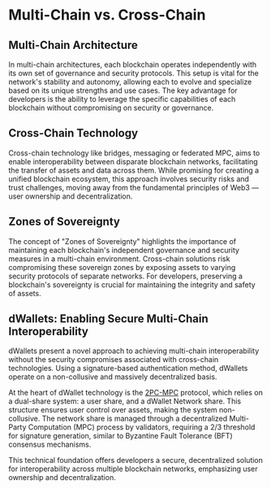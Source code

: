 # Multi-Chain vs. Cross-Chain

## Multi-Chain Architecture

In multi-chain architectures, each blockchain operates independently with its own set of governance and security
protocols. This setup is vital for the network's stability and autonomy, allowing each to evolve and specialize based on
its unique strengths and use cases. The key advantage for developers is the ability to leverage the specific
capabilities of each blockchain without compromising on security or governance.

## Cross-Chain Technology

Cross-chain technology like bridges, messaging or federated MPC, aims to enable interoperability between disparate
blockchain networks, facilitating the transfer of assets and data across them. While promising for creating a unified
blockchain ecosystem, this approach involves security risks and trust challenges, moving away from the fundamental
principles of Web3 — user ownership and decentralization.

## Zones of Sovereignty

The concept of "Zones of Sovereignty" highlights the importance of maintaining each blockchain's independent governance
and security measures in a multi-chain environment. Cross-chain solutions risk compromising these sovereign zones by
exposing assets to varying security protocols of separate networks. For developers, preserving a blockchain's
sovereignty is crucial for maintaining the integrity and safety of assets.

## dWallets: Enabling Secure Multi-Chain Interoperability

dWallets present a novel approach to achieving multi-chain interoperability without the security compromises associated
with cross-chain technologies.
Using a signature-based authentication method, dWallets operate on a non-collusive and massively decentralized basis.

At the heart of dWallet technology is the [2PC-MPC](cryptography/2pc-mpc.md) protocol, which relies on a dual-share
system: a user share, and a dWallet Network share.
This structure ensures user control over assets, making the system non-collusive.
The network share is managed through a decentralized Multi-Party Computation (MPC) process by validators,
requiring a 2/3 threshold for signature generation, similar to Byzantine Fault Tolerance (BFT) consensus mechanisms.

This technical foundation offers developers a secure, decentralized solution for interoperability across multiple
blockchain networks, emphasizing user ownership and decentralization.
